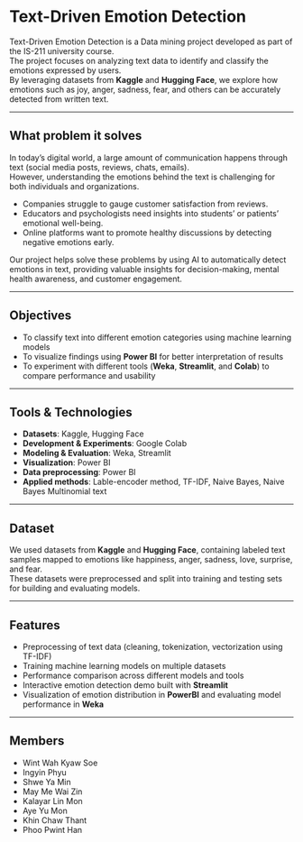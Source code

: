 # Text-Driven Emotion Detection 

Text-Driven Emotion Detection is a Data mining project developed as part of the IS-211 university course.  
The project focuses on analyzing text data to identify and classify the emotions expressed by users.  
By leveraging datasets from **Kaggle** and **Hugging Face**, we explore how emotions such as joy, anger, sadness, fear, and others can be accurately detected from written text.  

---

## What problem it solves  

In today’s digital world, a large amount of communication happens through text (social media posts, reviews, chats, emails).  
However, understanding the emotions behind the text is challenging for both individuals and organizations.  

- Companies struggle to gauge customer satisfaction from reviews.  
- Educators and psychologists need insights into students’ or patients’ emotional well-being.  
- Online platforms want to promote healthy discussions by detecting negative emotions early.  

Our project helps solve these problems by using AI to automatically detect emotions in text, providing valuable insights for decision-making, mental health awareness, and customer engagement.  

---

## Objectives  

- To classify text into different emotion categories using machine learning models  
- To visualize findings using **Power BI** for better interpretation of results  
- To experiment with different tools (**Weka**, **Streamlit**, and **Colab**) to compare performance and usability  

---

## Tools & Technologies  

- **Datasets**: Kaggle, Hugging Face  
- **Development & Experiments**: Google Colab  
- **Modeling & Evaluation**: Weka, Streamlit  
- **Visualization**: Power BI
- **Data preprocessing**: Power BI
- **Applied methods**: Lable-encoder method, TF-IDF, Naive Bayes, Naive Bayes Multinomial text

---

## Dataset  

We used datasets from **Kaggle** and **Hugging Face**, containing labeled text samples mapped to emotions like happiness, anger, sadness, love, surprise, and fear.  
These datasets were preprocessed and split into training and testing sets for building and evaluating models.  

---

## Features  

- Preprocessing of text data (cleaning, tokenization, vectorization using TF-IDF)  
- Training machine learning models on multiple datasets  
- Performance comparison across different models and tools  
- Interactive emotion detection demo built with **Streamlit**  
- Visualization of emotion distribution in **PowerBI** and evaluating model performance in **Weka**

---

## Members

- Wint Wah Kyaw Soe
- Ingyin Phyu
- Shwe Ya Min
- May Me Wai Zin
- Kalayar Lin Mon
- Aye Yu Mon
- Khin Chaw Thant
- Phoo Pwint Han


